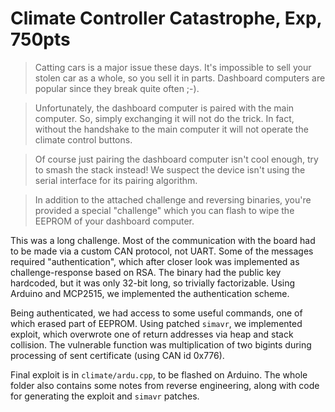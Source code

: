 # Climate Controller Catastrophe, Exp, 750pts

> Catting cars is a major issue these days. It's impossible to sell your stolen car as a whole, so you sell it in parts. Dashboard computers are popular since they break quite often ;-).

> Unfortunately, the dashboard computer is paired with the main computer. So, simply exchanging it will not do the trick. In fact, without the handshake to the main computer it will not operate the climate control buttons.

> Of course just pairing the dashboard computer isn't cool enough, try to smash the stack instead! We suspect the device isn't using the serial interface for its pairing algorithm.

> In addition to the attached challenge and reversing binaries, you're provided a special "challenge" which you can flash to wipe the EEPROM of your dashboard computer.

This was a long challenge. Most of the communication with the board
had to be made via a custom CAN protocol, not UART. Some of the 
messages required "authentication", which after closer look was
implemented as challenge-response based on RSA. The binary had
the public key hardcoded, but it was only 32-bit long, so trivially 
factorizable. Using Arduino and MCP2515, we implemented the
authentication scheme.

Being authenticated, we had access to some useful commands,
one of which erased part of EEPROM. Using patched `simavr`, we 
implemented exploit, which overwrote one of return addresses
via heap and stack collision. The vulnerable function was multiplication
of two bigints during processing of sent certificate (using CAN id 0x776).

Final exploit is in `climate/ardu.cpp`, to be flashed on Arduino. The
whole folder also contains some notes from reverse engineering,
along with code for generating the exploit and `simavr` patches.